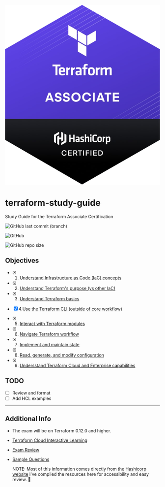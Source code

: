 ![Alt text](/tf-logo.png?)


# terraform-study-guide
Study Guide for the Terraform Associate Certification

![GitHub last commit (branch)](https://img.shields.io/github/last-commit/ari-hacks/terraform-study-guide/master?style=for-the-badge) 

![GitHub](https://img.shields.io/github/license/ari-hacks/terraform-study-guide?style=for-the-badge) 

![GitHub repo size](https://img.shields.io/github/repo-size/ari-hacks/terraform-study-guide?style=for-the-badge)


## Objectives 

  - [x] 1. [Understand Infrastructure as Code (IaC) concepts](/Objective%201%20&%202/Iac.md)

  - [x] 2. [Understand Terraform's purpose (vs other IaC)](/Objective%201%20&%202/Iac.md)

  - [x] 3. [Understand Terraform basics](/Objective%203/terraform-basics.md)
  - [x] 4.[Use the Terraform CLI (outside of core workflow)](/Objective%204/terraform-cli.md)
  - [x] 5. [Interact with Terraform modules](/Objective%205/modules.md)
  - [x] 6. [Navigate Terraform workflow](/Objective%206/workflow.md)
  - [x] 7. [Implement and maintain state](/Objective%207/manage-state.md)
  - [x] 8. [Read, generate, and modify configuration](/Objective%208/hcl-features.md)
  - [x] 9. [Undersstand Terraform Cloud and Enterprise capabilities](/Objective%209/cloud-and-enterprise.md)

## TODO 
 - [ ] Review and format 
 - [ ] Add HCL examples   
-------------------------------

## Additional Info 
- The exam will be on Terraform 0.12.0 and higher. 
- [Terraform Cloud Interactive Learning](https://www.katacoda.com/hashicorp/scenarios/terraform-cloud)
- [Exam Review](https://learn.hashicorp.com/terraform/certification/terraform-associate-review)
- [Sample Questions](/Sample%20Questions%20/Question-Answer.md)
  
  NOTE: Most of this information comes directly from the [Hashicorp website](https://learn.hashicorp.com/terraform/certification/terraform-associate-study-guide) I've compiled the resources here for accessibility and easy review. 🙂

